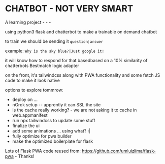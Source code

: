 # CHATBOT - NOT VERY SMART

A learning project - - - 

using python3 flask and chatterbot to make a trainable on demand chatbot

to train we should be sending it `question|answer`

example:
`Why is the sky blue?|Just google it!`

it will know how to respond for that basedbased on a 10% similarity of chatterbots Bestmatch logic adapter

on the front, it's tailwindcss along with PWA functionality and some fetch JS code to make it look 
native

options to explore tommrow:
- deploy on ...
- nGrok setup -- apprently it can SSL the site
- is the cache really working? - we are not asking it to cache in web.appmanifest
- run npx tailwindcss to update some stuff
- finalize the ui
- add some animations ... using what? :|
- fully optimize for pwa builder
- make the optimized boilerplate for flask

Lots of Flask PWA code reused from: https://github.com/umluizlima/flask-pwa - Thanks!


